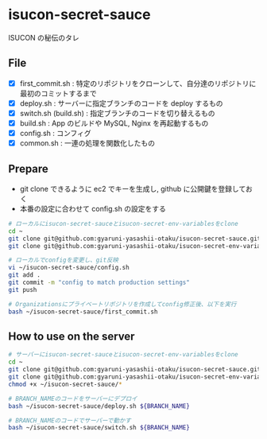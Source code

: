 # isucon-secret-sauce

ISUCON の秘伝のタレ

## File

- [x] first_commit.sh : 特定のリポジトリをクローンして、自分達のリポジトリに最初のコミットするまで
- [x] deploy.sh : サーバーに指定ブランチのコードを deploy するもの
- [x] switch.sh (build.sh) : 指定ブランチのコードを切り替えるもの
- [x] build.sh : App のビルドや MySQL, Nginx を再起動するもの
- [x] config.sh : コンフィグ
- [x] common.sh : 一連の処理を関数化したもの

## Prepare

- git clone できるように ec2 でキーを生成し, github に公開鍵を登録しておく
- 本番の設定に合わせて config.sh の設定をする

```bash
# ローカルにisucon-secret-sauceとisucon-secret-env-variablesをclone
cd ~
git clone git@github.com:gyaruni-yasashii-otaku/isucon-secret-sauce.git
git clone git@github.com:gyaruni-yasashii-otaku/isucon-secret-env-variables.git

# ローカルでconfigを変更し、git反映
vi ~/isucon-secret-sauce/config.sh
git add .
git commit -m "config to match production settings"
git push

# Organizationsにプライベートリポジトリを作成してconfig修正後、以下を実行
bash ~/isucon-secret-sauce/first_commit.sh

```

## How to use on the server

```bash
# サーバーにisucon-secret-sauceとisucon-secret-env-variablesをclone
cd ~
git clone git@github.com:gyaruni-yasashii-otaku/isucon-secret-sauce.git
git clone git@github.com:gyaruni-yasashii-otaku/isucon-secret-env-variables.git
chmod +x ~/isucon-secret-sauce/*

# BRANCH_NAMEのコードをサーバーにデプロイ
bash ~/isucon-secret-sauce/deploy.sh ${BRANCH_NAME}

# BRANCH_NAMEのコードでサーバーで動かす
bash ~/isucon-secret-sauce/switch.sh ${BRANCH_NAME}
```
